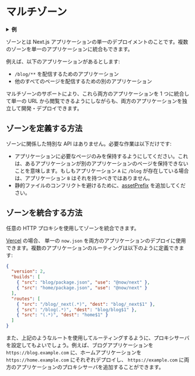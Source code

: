 # マルチゾーン

<details>
  <summary><b>例</b></summary>
  <ul>
    <li><a href="/examples/with-zones">マルチゾーン</a></li>
  </ul>
</details>

ゾーンとは Next.js アプリケーションの単一のデプロイメントのことです。複数のゾーンを単一のアプリケーションに統合もできます。

例えば、以下のアプリケーションがあるとします:

- `/blog/**` を配信するためのアプリケーション
- 他のすべてのページを配信するための別のアプリケーション

マルチゾーンのサポートにより、これら両方のアプリケーションを 1 つに統合して単一の URL から閲覧できるようにしながらも、両方のアプリケーションを独立して開発・デプロイできます。

## ゾーンを定義する方法

ゾーンに関係した特別な API はありません。必要な作業は以下だけです:

- アプリケーションに必要なページのみを保持するようにしてください。これは、あるアプリケーションが別のアプリケーションのページを保持できないことを意味します。もしもアプリケーション `A` に `/blog` が存在している場合は、アプリケーション `B` はそれを持つべきではありません。
- 静的ファイルのコンフリクトを避けるために、[assetPrefix](/docs/api-reference/next.config.js/cdn-support-with-asset-prefix.md) を追加してください。

## ゾーンを統合する方法

任意の HTTP プロキシを使用してゾーンを統合できます。

[Vercel](https://vercel.com/now) の場合、 単一の `now.json` を両方のアプリケーションのデプロイに使用できます。複数のアプリケーションのルーティングは以下のように定義できます:

```json
{
  "version": 2,
  "builds": [
    { "src": "blog/package.json", "use": "@now/next" },
    { "src": "home/package.json", "use": "@now/next" }
  ],
  "routes": [
    { "src": "/blog/_next(.*)", "dest": "blog/_next$1" },
    { "src": "/blog(.*)", "dest": "blog/blog$1" },
    { "src": "(.*)", "dest": "home$1" }
  ]
}
```

また、上記のようなルートを使用してルーティングするように、プロキシサーバを設定してもよいでしょう。例えば、ブログアプリケーションを `https://blog.example.com` に、ホームアプリケーションを `https://home.example.com` にそれぞれデプロイし、 `https://example.com` に両方のアプリケーションのプロキシサーバを追加することができます。
